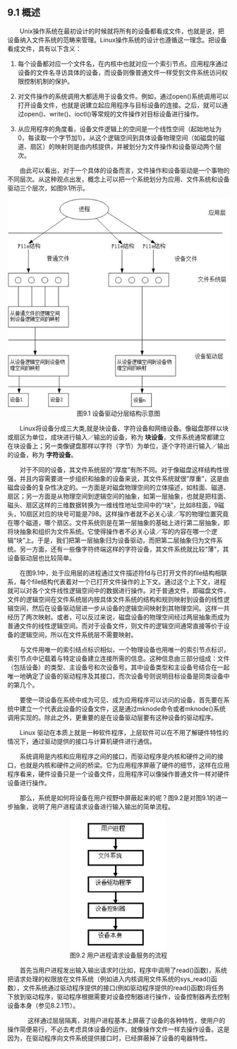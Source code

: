 ## 9.1 概述

&emsp;&emsp;Unix操作系统在最初设计的时候就将所有的设备都看成文件，也就是说，把设备纳入文件系统的范畴来管理。Linux操作系统的设计也遵循这一理念。把设备看成文件，具有以下含义：

1.  每个设备都对应一个文件名，在内核中也就对应一个索引节点。应用程序通过设备的文件名寻访具体的设备，而设备则像普通文件一样受到文件系统访问权限控制机制的保护。

2.  对文件操作的系统调用大都适用于设备文件。例如，通过open()系统调用可以打开设备文件，也就是说建立起应用程序与目标设备的连接。之后，就可以通过open()、write()、ioctl()等常规的文件操作对目标设备进行操作。

3.  从应用程序的角度看，设备文件逻辑上的空间是一个线性空间（起始地址为0，每读取一个字节加1）。从这个逻辑空间到具体设备物理空间（如磁盘的磁道、扇区）的映射则是由内核提供，并被划分为文件操作和设备驱动两个层次。

&emsp;&emsp;由此可以看出，对于一个具体的设备而言，文件操作和设备驱动是一个事物的不同层次。从这种观点出发，概念上可以把一个系统划分为应用、文件系统和设备驱动三个层次，如图9.1所示。


<div align=center>
<img src="图9_1.jpg" />  
</div>

<div align=center>
图9.1 设备驱动分层结构示意图
</div>

&emsp;&emsp;Linux将设备分成三大类,就是块设备、字符设备和网络设备。像磁盘那样以块或扇区为单位，成块进行输入／输出的设备，称为 **块设备**，文件系统通常都建立在块设备上；另一类像键盘那样以字符（字节）为单位，逐个字符进行输入／输出的设备，称为 **字符设备**。

&emsp;&emsp;对于不同的设备，其文件系统层的“厚度”有所不同。对于像磁盘这样结构性很强，并且内容需要进一步组织和抽象的设备来说，其文件系统就很“厚重”，这是由磁盘设备的复杂性决定的。一方面是对磁盘物理空间的立体描述，如柱面、磁道、扇区；另一方面是从物理空间到逻辑空间的抽象，如第一层抽象，也就是把柱面、磁头、扇区这样的三维数据转换为一维线性地址空间中的“块”，比如8柱面，9磁头，10扇区对应的块号可能是798。这样操作者就不必关心读／写的物理位置究竟在哪个磁道，哪个扇区。文件系统则是在第一层抽象的基础上进行第二层抽象，即将块抽象和组织为文件系统。它使得操作者不必关心读／写的内容在哪一个逻辑“块”上。于是，我们把第一层抽象归为设备驱动，而把第二层抽象归为文件系统。另一方面，还有一些像字符终端这样的字符设备，其文件系统就比较“薄”，其设备驱动层也比较简单。

&emsp;&emsp;在图9.1中，处于应用层的进程通过文件描述符fd与已打开文件的file结构相联系，每个file结构代表着对一个已打开文件操作的上下文。通过这个上下文，进程就可以对各个文件线性逻辑空间中的数据进行操作。对于普通文件，即磁盘文件，文件的逻辑空间在文件系统层内按具体文件系统的结构和规则映射到设备的线性逻辑空间，然后在设备驱动层进一步从设备的逻辑空间映射到其物理空间。这样一共经历了两次映射。或者，可以反过来说，磁盘设备的物理空间经过两层抽象而成为普通文件的线性逻辑空间。而对于设备文件，则文件的逻辑空间通常直接等价于设备的逻辑空间，所以在文件系统层不需要映射。

&emsp;&emsp;与文件用唯一的索引结点标识相似，一个物理设备也用唯一的索引节点标识，索引节点中记载着与特定设备建立连接所需的信息。这种信息由三部分组成：文件（包括设备）的类型、主设备号和次设备号。其中设备类型和主设备号结合在一起唯一地确定了设备的驱动程序及其接口，而次设备号则说明目标设备是同类设备中的第几个。

&emsp;&emsp;要使一项设备在系统中成为可见、成为应用程序可以访问的设备，首先要在系统中建立一个代表此设备的设备文件，这是通过mknode命令或者mknode()系统调用实现的。除此之外，更重要的是在设备驱动层要有这种设备的驱动程序。

&emsp;&emsp;Linux 驱动在本质上就是一种软件程序，上层软件可以在不用了解硬件特性的情况下，通过驱动提供的接口与计算机硬件进行通信。

&emsp;&emsp;系统调用是内核和应用程序之间的接口，而驱动程序是内核和硬件之间的接口，也就是内核和硬件之间的桥梁。它为应用程序屏蔽了硬件的细节，这样在应用程序看来，硬件设备只是一个设备文件，应用程序可以像操作普通文件一样对硬件设备进行操作。

&emsp;&emsp;那么，系统是如何将设备在用户视野中屏蔽起来的呢？图9.2是对图9.1的进一步抽象，说明了用户进程请求设备进行输入输出的简单流程。

<div align=center>
<img src="图9_2.png" />  
</div>

<div align=center>
图9.2 用户进程请求设备服务的流程
</div>

&emsp;&emsp;首先当用户进程发出输入输出请求时(比如，程序中调用了read()函数)，系统把请求处理的权限放在文件系统（例如进入内核调用文件系统的sys\_read()函数），文件系统通过驱动程序提供的接口(例如驱动程序提供的read()函数)将任务下放到驱动程序，驱动程序根据需要对设备控制器进行操作，设备控制器再去控制设备本身（参见8.2.1节）。

　
&emsp;&emsp;这样通过层层隔离，对用户进程基本上屏蔽了设备的各种特性，使用户的操作简便易行，不必去考虑具体设备的运作，就像操作文件一样去操作设备。这是因为，在驱动程序向文件系统提供接口时，已经屏蔽掉了设备的电器特性。
